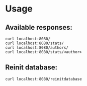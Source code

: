 # Usage
## Available responses:

```
curl localhost:8080/
curl localhost:8080/stats/
curl localhost:8080/authors/
curl localhost:8080/stats/<author>
```

## Reinit database:
```
curl localhost:8080/reinitdatabase
```
